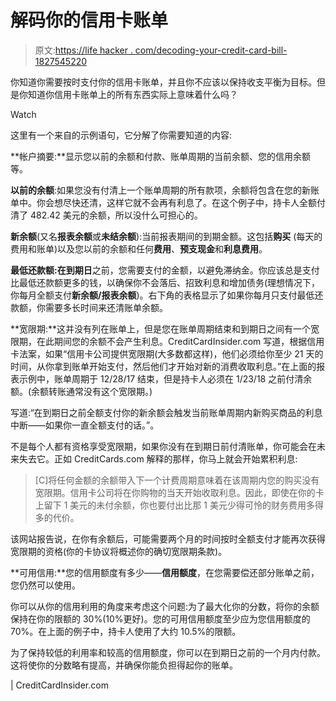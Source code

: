 # 解码你的信用卡账单

> 原文:[https://life hacker . com/decoding-your-credit-card-bill-1827545220](https://lifehacker.com/decoding-your-credit-card-bill-1827545220)

你知道你需要按时支付你的信用卡账单，并且你不应该以保持收支平衡为目标。但是你知道你信用卡账单上的所有东西实际上意味着什么吗？

Watch

这里有一个来自的示例语句，它分解了你需要知道的内容:

**帐户摘要:**显示您以前的余额和付款、账单周期的当前余额、您的信用余额等。

**以前的余额**:如果您没有付清上一个账单周期的所有款项，余额将包含在您的新账单中。你会想尽快还清，这样它就不会再有利息了。在这个例子中，持卡人全额付清了 482.42 美元的余额，所以没什么可担心的。

**新余额**(又名**报表余额**或**未结余额**):当前报表期间的到期金额。这包括**购买** (每天的费用和账单)以及您以前的余额和任何**费用**、**预支现金**和**利息费用**。

**最低还款额:**在**到期日**之前，您需要支付的金额，以避免滞纳金。你应该总是支付比最低还款额更多的钱，以确保你不会落后、招致利息和增加债务(理想情况下，你每月全额支付**新余额/报表余额**)。右下角的表格显示了如果你每月只支付最低还款额，你需要多长时间来还清账单余额。

**宽限期:**这并没有列在账单上，但是您在账单周期结束和到期日之间有一个宽限期，在此期间您的余额不会产生利息。CreditCardInsider.com 写道，根据信用卡法案，如果“信用卡公司提供宽限期(大多数都这样)，他们必须给你至少 21 天的时间，从你拿到账单开始支付，然后他们才开始对新的消费收取利息。”在上面的报表示例中，账单周期于 12/28/17 结束，但是持卡人必须在 1/23/18 之前付清余额。(余额转账通常没有这个宽限期。)

写道:“在到期日之前全额支付你的新余额会触发当前账单周期内新购买商品的利息中断——如果你一直全额支付的话。”。

不是每个人都有资格享受宽限期，如果你没有在到期日前付清账单，你可能会在未来失去它。正如 CreditCards.com 解释的那样，你马上就会开始累积利息:

> [C]将任何金额的余额带入下一个计费周期意味着在该周期内您的购买没有宽限期。信用卡公司将在你购物的当天开始收取利息。因此，即使在你的卡上留下 1 美元的未付余额，你也要付出比那 1 美元少得可怜的财务费用多得多的代价。

该网站报告说，在你有余额后，可能需要两个月的时间按时全额支付才能再次获得宽限期的资格(你的卡协议将概述你的确切宽限期条款)。

**可用信用:**您的信用额度有多少——**信用额度**，在您需要偿还部分账单之前，您仍然可以使用。

你可以从你的信用利用的角度来考虑这个问题:为了最大化你的分数，将你的余额保持在你的限额的 30%(10%更好)。您的可用信用额度至少应为您信用额度的 70%。在上面的例子中，持卡人使用了大约 10.5%的限额。

为了保持较低的利用率和较高的信用额度，你可以在到期日之前的一个月内付款。这将使你的分数略有提高，并确保你能负担得起你的账单。

| CreditCardInsider.com